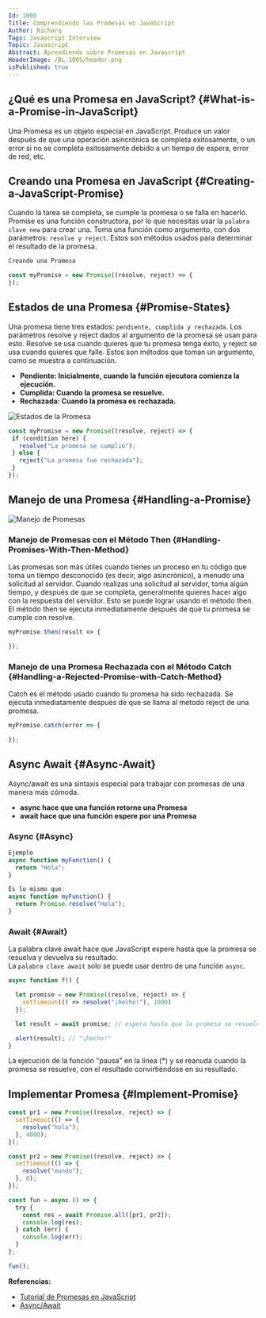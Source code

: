 ```yaml
---
Id: 1005
Title: Comprendiendo las Promesas en JavaScript
Author: Richarq
Tags: Javascript Interview
Topic: Javascript
Abstract: Aprendiendo sobre Promesas en Javascript
HeaderImage: /BL-1005/header.png
isPublished: true
---
```


## ¿Qué es una Promesa en JavaScript? {#What-is-a-Promise-in-JavaScript}

Una Promesa es un objeto especial en JavaScript. Produce un valor después de que una operación asincrónica se completa exitosamente, o un error si no se completa exitosamente debido a un tiempo de espera, error de red, etc.

## Creando una Promesa en JavaScript {#Creating-a-JavaScript-Promise}

Cuando la tarea se completa, se cumple la promesa o se falla en hacerlo.  
Promise es una función constructora, por lo que necesitas usar la `palabra clave new` para crear una. Toma una función como argumento, con dos parámetros: `resolve y reject`. Estos son métodos usados para determinar el resultado de la promesa.

```javascript
Creando una Promesa

const myPromise = new Promise((resolve, reject) => {
});
```

## Estados de una Promesa {#Promise-States}

Una promesa tiene tres estados: `pendiente, cumplida y rechazada`. Los parámetros resolve y reject dados al argumento de la promesa se usan para esto. Resolve se usa cuando quieres que tu promesa tenga éxito, y reject se usa cuando quieres que falle. Estos son métodos que toman un argumento, como se muestra a continuación.

- **Pendiente: Inicialmente, cuando la función ejecutora comienza la ejecución.**
- **Cumplida: Cuando la promesa se resuelve.**
- **Rechazada: Cuando la promesa es rechazada.**

![Estados de la Promesa](/BL-1005/states.png)

```javascript
const myPromise = new Promise((resolve, reject) => {
 if (condition here) {
   resolve("La promesa se cumplió");
 } else {
   reject("La promesa fue rechazada");
 }
});
```

## Manejo de una Promesa {#Handling-a-Promise}

![Manejo de Promesas](/BL-1005/handling.png)

### Manejo de Promesas con el Método Then {#Handling-Promises-With-Then-Method}

Las promesas son más útiles cuando tienes un proceso en tu código que toma un tiempo desconocido (es decir, algo asincrónico), a menudo una solicitud al servidor. Cuando realizas una solicitud al servidor, toma algún tiempo, y después de que se completa, generalmente quieres hacer algo con la respuesta del servidor. Esto se puede lograr usando el método then. El método then se ejecuta inmediatamente después de que tu promesa se cumple con resolve.

```javascript
myPromise.then(result => {

});
```

### Manejo de una Promesa Rechazada con el Método Catch {#Handling-a-Rejected-Promise-with-Catch-Method}

Catch es el método usado cuando tu promesa ha sido rechazada. Se ejecuta inmediatamente después de que se llama al método reject de una promesa.

```javascript
myPromise.catch(error => {

});
```

## Async Await {#Async-Await}

Async/await es una sintaxis especial para trabajar con promesas de una manera más cómoda.

- **async hace que una función retorne una Promesa**
- **await hace que una función espere por una Promesa**

### Async {#Async}

```javascript
Ejemplo
async function myFunction() {
  return "Hola";
}

Es lo mismo que:
async function myFunction() {
  return Promise.resolve("Hola");
}
```

### Await {#Await}

La palabra clave await hace que JavaScript espere hasta que la promesa se resuelva y devuelva su resultado.  
La `palabra clave await` solo se puede usar dentro de una función `async`.

```javascript
async function f() {

  let promise = new Promise((resolve, reject) => {
    setTimeout(() => resolve("¡hecho!"), 1000)
  });

  let result = await promise; // espera hasta que la promesa se resuelva (*)

  alert(result); // "¡hecho!"
}
```

La ejecución de la función "pausa" en la línea (\*) y se reanuda cuando la promesa se resuelve, con el resultado convirtiéndose en su resultado.

## Implementar Promesa {#Implement-Promise}

```javascript
const pr1 = new Promise((resolve, reject) => {
  setTimeout(() => {
    resolve("hola");
  }, 4000);
});

const pr2 = new Promise((resolve, reject) => {
  setTimeout(() => {
    resolve("mundo");
  }, 0);
});

const fun = async () => {
  try {
    const res = await Promise.all([pr1, pr2]);
    console.log(res);
  } catch (err) {
    console.log(err);
  }
};

fun();
```

**Referencias:**

- <a href="https://www.freecodecamp.org/news/javascript-promise-tutorial-how-to-resolve-or-reject-promises-in-js/" target="_blank">Tutorial de Promesas en JavaScript</a>
- <a href="https://www.w3schools.com/js/js_async.asp" target="_blank">Async/Await</a>